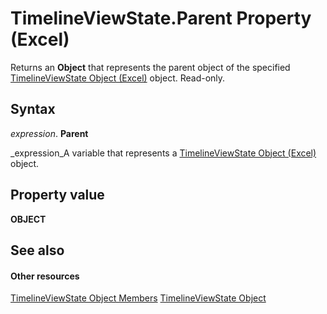
# TimelineViewState.Parent Property (Excel)

Returns an  **Object** that represents the parent object of the specified [TimelineViewState Object (Excel)](65889a9f-0288-063a-c1b5-452b18df1479.md) object. Read-only.


## Syntax

 _expression_. **Parent**

 _expression_A variable that represents a  [TimelineViewState Object (Excel)](65889a9f-0288-063a-c1b5-452b18df1479.md) object.


## Property value

 **OBJECT**


## See also


#### Other resources


 [TimelineViewState Object Members](9b780573-b467-94e8-122f-ca004522e7c4.md)
 [TimelineViewState Object](65889a9f-0288-063a-c1b5-452b18df1479.md)
